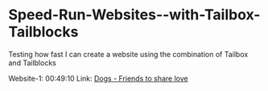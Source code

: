 # Speed-Run-Websites--with-Tailbox-Tailblocks
Testing how fast I can create a website using the combination of Tailbox and Tailblocks

Website-1: 00:49:10
Link: [Dogs - Friends to share love](https://sanket-mathur.github.io/Speed-Run-Websites--with-Tailbox-Tailblocks/Website-1/)
